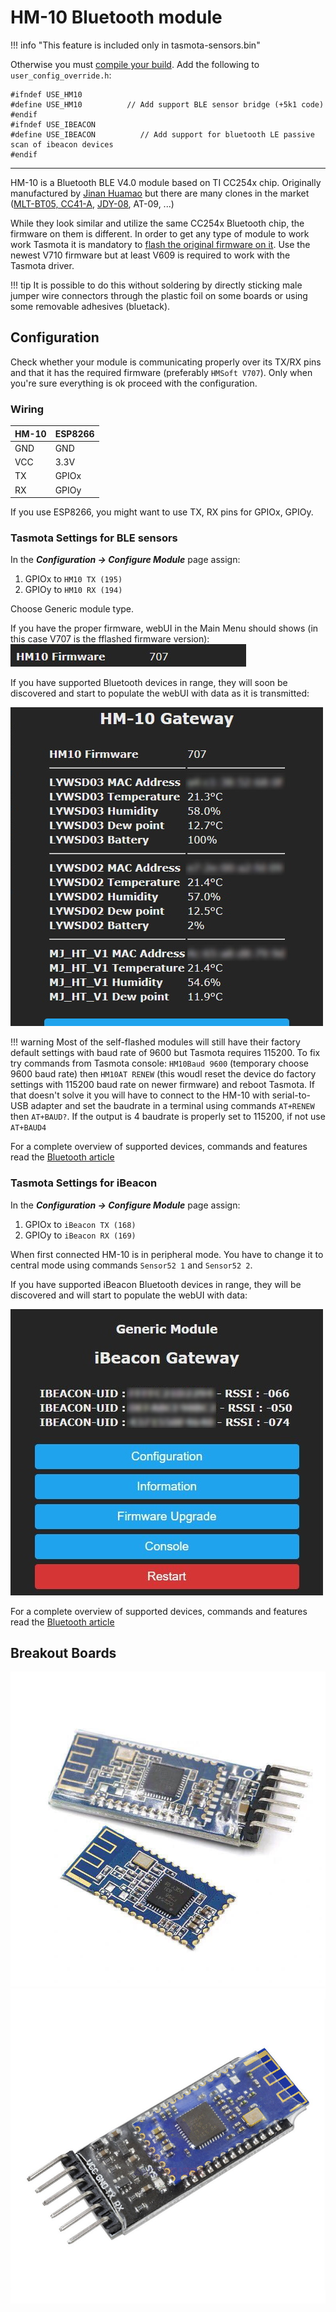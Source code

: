 # HM-10 Bluetooth module

!!! info "This feature is included only in tasmota-sensors.bin"

Otherwise you must [compile your build](Compile-your-build). Add the following to `user_config_override.h`:

```
#ifndef USE_HM10
#define USE_HM10          // Add support BLE sensor bridge (+5k1 code)
#endif
#ifndef USE_IBEACON
#define USE_IBEACON          // Add support for bluetooth LE passive scan of ibeacon devices 
#endif
```
----

HM-10 is a Bluetooth BLE V4.0 module based on TI CC254x chip. Originally manufactured by [Jinan Huamao](http://www.jnhuamao.cn/bluetooth.asp) but there are many clones in the market ([MLT-BT05, CC41-A](https://blog.yavilevich.com/2017/03/mlt-bt05-ble-module-a-clone-of-a-clone/), [JDY-08](https://www.vokolo.cz/user/related_files/jdy-08_bluetooth_le_module_datasheet.pdf), AT-09, ...)


While they look similar and utilize the same CC254x Bluetooth chip, the firmware on them is different. In order to get any type of module to work work Tasmota it is mandatory to [flash the original firmware on it](https://github.com/Jason2866/CCLoader). Use the newest V710 firmware but at least V609 is required to work with the Tasmota driver.

!!! tip
    It is possible to do this without soldering by directly sticking male jumper wire connectors through the plastic foil on some boards or using some removable adhesives (bluetack).  

## Configuration
Check whether your module is communicating properly over its TX/RX pins and that it has the required firmware (preferably `HMSoft V707`). Only when you're sure everything is ok proceed with the configuration.

### Wiring
| HM-10   | ESP8266 |
|---|---|
|GND   |GND   
|VCC   |3.3V
|TX   | GPIOx
|RX   | GPIOy

If you use ESP8266, you might want to use TX, RX pins for GPIOx, GPIOy.

### Tasmota Settings for BLE sensors

In the **_Configuration -> Configure Module_** page assign:

1. GPIOx to `HM10 TX (195)`
2. GPIOy to `HM10 RX (194)`

Choose Generic module type.

If you have the proper firmware, webUI in the Main Menu should shows (in this case V707 is the fflashed firmware version):
![Config success](_media/hm10_config_success.jpg)

If you have supported Bluetooth devices in range, they will soon be discovered and start to populate the webUI with data as it is transmitted:

![Showing data](_media/hm10_config1.jpg)

!!! warning 
    Most of the self-flashed modules will still have their factory default settings with baud rate of 9600 but Tasmota requires 115200.
    To fix try commands from Tasmota console:
    `HM10Baud 9600` (temporary choose 9600 baud rate) then `HM10AT RENEW` (this woudl reset the device do factory settings with 115200 baud rate on newer firmware)
    and reboot Tasmota. If that doesn't solve it you will have to connect to the HM-10 with serial-to-USB adapter and set the baudrate in a terminal using commands `AT+RENEW` then `AT+BAUD?`. If the output is 4 baudrate is properly set to 115200, if not use `AT+BAUD4`

For a complete overview of supported devices, commands and features read the [Bluetooth article](Bluetooth#ble-sensors-using-hm-1x)

### Tasmota Settings for iBeacon

In the **_Configuration -> Configure Module_** page assign:

1. GPIOx to `iBeacon TX (168)`
2. GPIOy to `iBeacon RX (169)`

When first connected HM-10 is in peripheral mode. You have to change it to central mode using commands `Sensor52 1` and `Sensor52 2`.

If you have supported iBeacon Bluetooth devices in range, they will be discovered and will start to populate the webUI with data:

![Showing data](_media/ibeacon_success.jpg)

For a complete overview of supported devices, commands and features read the [Bluetooth article](Bluetooth#ibeacon)

## Breakout Boards
![HM-10 Breakout](_media/peripherals/hm-10-1.jpg)![HM-10 Breakout](_media/peripherals/hm-10.jpg)
